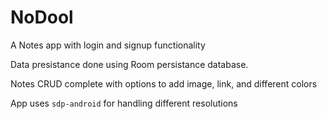 # NoDool 


A Notes app with login and signup functionality

Data presistance done using Room persistance database.

Notes CRUD complete with options to add image, link, and different colors

App uses `sdp-android` for handling different resolutions
